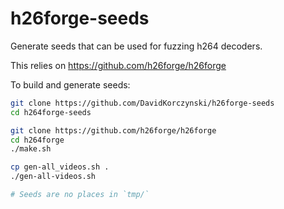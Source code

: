 # h26forge-seeds


Generate seeds that can be used for fuzzing h264 decoders.

This relies on https://github.com/h26forge/h26forge

To build and generate seeds:

```sh
git clone https://github.com/DavidKorczynski/h26forge-seeds
cd h264forge-seeds

git clone https://github.com/h26forge/h26forge
cd h264forge
./make.sh

cp gen-all_videos.sh .
./gen-all-videos.sh

# Seeds are no places in `tmp/`
```
